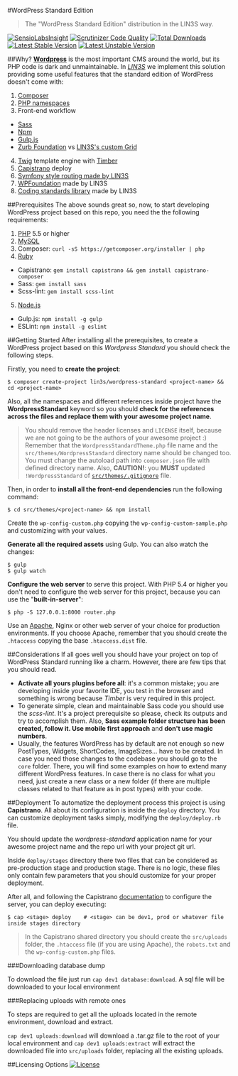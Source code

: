 #WordPress Standard Edition
> The "WordPress Standard Edition" distribution in the LIN3S way.

[![SensioLabsInsight](https://insight.sensiolabs.com/projects/b43b0be1-d2b5-44a1-8d4b-a556848129a5/mini.png)](https://insight.sensiolabs.com/projects/b43b0be1-d2b5-44a1-8d4b-a556848129a5)
[![Scrutinizer Code Quality](https://scrutinizer-ci.com/g/LIN3S/WordpressStandard/badges/quality-score.png?b=master)](https://scrutinizer-ci.com/g/LIN3S/WordpressStandard/?branch=master)
[![Total Downloads](https://poser.pugx.org/lin3s/wordpress-standard/downloads)](https://packagist.org/packages/lin3s/wordpress-standard)
&nbsp;&nbsp;&nbsp;&nbsp;
[![Latest Stable Version](https://poser.pugx.org/lin3s/wordpress-standard/v/stable.svg)](https://packagist.org/packages/lin3s/wordpress-standard)
[![Latest Unstable Version](https://poser.pugx.org/lin3s/wordpress-standard/v/unstable.svg)](https://packagist.org/packages/lin3s/wordpress-standard)

##Why?
[**Wordpress**][1] is the most important CMS around the world, but its PHP code is dark and unmaintainable. In
[*LIN3S*][2] we implement this solution providing some useful features that the standard edition of WordPress doesn't
come with:

1. [Composer][3]
2. [PHP namespaces][4]
3. Front-end workflow
 * [Sass][5]
 * [Npm][6]
 * [Gulp.js][8]
 * [Zurb Foundation][21] vs [LIN3S's custom Grid][22]
4. [Twig][9] template engine with [Timber][10]
5. [Capistrano][11] deploy
6. [Symfony style routing made by LIN3S][12]
7. [WPFoundation][13] made by LIN3S
8. [Coding standards library][14] made by LIN3S

##Prerequisites
The above sounds great so, now, to start developing WordPress project based on this repo, you need the the following
requirements:

1. [PHP][15] 5.5 or higher
2. [MySQL][16]
3. Composer: `curl -sS https://getcomposer.org/installer | php`
4. [Ruby][17]
  * Capistrano: `gem install capistrano && gem install capistrano-composer`
  * Sass: `gem install sass`
  * Scss-lint: `gem install scss-lint`
5. [Node.js][18]
  * Gulp.js: `npm install -g gulp`
  * ESLint: `npm install -g eslint`

##Getting Started
After installing all the prerequisites, to create a WordPress project based on this *Wordpress Standard* you should
check the following steps.

Firstly, you need to **create the project**:
```
$ composer create-project lin3s/wordpress-standard <project-name> && cd <project-name>
```
Also, all the namespaces and different references inside project have the **WordpressStandard** keyword so you should
**check for the references across the files and replace them with your awesome project name**.
> You should remove the header licenses and `LICENSE` itself, because we are not going to be the authors of your
 awesome project :)
> Remember that the `WordpressStandardTheme.php` file name and the `src/themes/WordpressStandard` directory name
should be changed too.
> You must change the autoload path into `composer.json` file with defined directory name.
> Also, **CAUTION!**: you **MUST** updated `!WordpressStandard` of [`src/themes/.gitignore`][19] file.

Then, in order to **install all the front-end dependencies** run the following command:
```
$ cd src/themes/<project-name> && npm install
```
Create the `wp-config-custom.php` copying the `wp-config-custom-sample.php` and customizing with your values.

**Generate all the required assets** using Gulp. You can also watch the changes:
```
$ gulp
$ gulp watch
```
**Configure the web server** to serve this project. With PHP 5.4 or higher you don't need to configure the web server
for this project, because you can use the "**built-in-server**":
```
$ php -S 127.0.0.1:8000 router.php
```

Use an [Apache][20], Nginx or other web server of your choice for production environments. If you choose Apache,
remember that you should create the `.htaccess` copying the base `.htaccess.dist` file.

##Considerations
If all goes well you should have your project on top of WordPress Standard running like a charm. However, there are
few tips that you should read.

* **Activate all yours plugins before all**: it's a common mistake; you are developing inside your favorite IDE, you
test in the browser and something is wrong because *Timber* is very required in this project.
* To generate simple, clean and maintainable Sass code you should use the *scss-lint*. It's a project prerequisite so
please, check its outputs and try to accomplish them. Also, **Sass example folder structure has been created,
follow it. Use mobile first approach** and **don't use magic numbers**.
* Usually, the features WordPress has by default are not enough so new PostTypes, Widgets, ShortCodes, ImageSizes...
have to be created. In case you need those changes to the codebase you should go to the `core` folder. There, you will
find some examples on how to extend many different WordPress features. In case there is no class for what you need, just
create a new class or a new folder (if there are multiple classes related to that feature as in post types) with your
code.

##Deployment
To automatize the deployment process this project is using **Capistrano**. All about its configuration is inside the
`deploy` directory. You can customize deployment tasks simply, modifying the `deploy/deploy.rb` file.

You should update the *wordpress-standard* application name for your awesome project name and the repo url with your
project git url.

Inside `deploy/stages` directory there two files that can be considered as pre-production stage and production stage.
There is no logic, these files only contain few parameters that you should customize for your proper deployment.

After all, and following the Capistrano [documentation][11] to configure the server, you can deploy executing:
```
$ cap <stage> deploy    # <stage> can be dev1, prod or whatever file inside stages directory
```

> In the Capistrano shared directory you should create the `src/uploads` folder, the `.htaccess` file (if you are using
Apache), the `robots.txt` and the `wp-config-custom.php` files.

###Downloading database dump

To download the file just run `cap dev1 database:download`. A sql file will be downloaded to your local environment

###Replacing uploads with remote ones
 
To steps are required to get all the uploads located in the remote environment, download and extract.

`cap dev1 uploads:download` will download a .tar.gz file to the root of your local environment and 
`cap dev1 uploads:extract` will extract the downloaded file into `src/uploads` folder, replacing all the existing 
uploads. 

##Licensing Options
[![License](https://poser.pugx.org/lin3s/wordpress-standard/license.svg)](https://github.com/LIN3S/WordpressStandard/blob/master/LICENSE)

[1]: https://wordpress.org/
[2]: http://lin3s.com
[3]: https://getcomposer.org/
[4]: http://php.net/manual/en/language.namespaces.php
[5]: http://sass-lang.com/
[6]: https://www.npmjs.com/
[8]: http://gulpjs.com/
[9]: http://twig.sensiolabs.org/
[10]: http://upstatement.com/timber/
[11]: http://capistranorb.com/
[12]: https://github.com/LIN3S/WPRouting
[13]: https://github.com/LIN3S/WPFoundation
[14]: https://github.com/LIN3S/CS
[15]: http://php.net
[16]: http://dev.mysql.com/downloads/
[17]: https://www.ruby-lang.org/en/downloads/
[18]: https://nodejs.org/download/
[19]: https://github.com/LIN3S/WordpressStandard/blob/master/src/themes/.gitignore#L13
[20]: http://httpd.apache.org/
[21]: http://foundation.zurb.com/
[22]: https://github.com/LIN3S/WordpressStandard/blob/master/src/themes/WordpressStandard/Resources/assets/scss/base/_grid.scss
